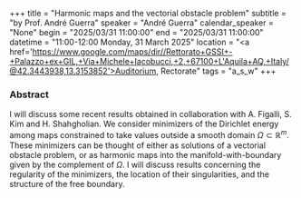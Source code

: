 +++
title = "Harmonic maps and the vectorial obstacle problem"
subtitle = "by Prof. André Guerra"
speaker = "André Guerra"
calendar_speaker = "None"
begin = "2025/03/31  11:00:00"
end = "2025/03/31  11:00:00"
datetime = "11:00-12:00 Monday, 31 March 2025"
location = "<a href='https://www.google.com/maps/dir//Rettorato+GSSI+-+Palazzo+ex+GIL,+Via+Michele+Iacobucci,+2,+67100+L'Aquila+AQ,+Italy/@42.3443938,13.3153852'>Auditorium, Rectorate</a>"
tags = "a_s_w"
+++

### Abstract
I will discuss some recent results obtained in collaboration with A. Figalli, S. Kim and H. Shahgholian. We consider minimizers of the Dirichlet energy among maps constrained to take values outside a smooth domain $\Omega \subset \mathbb{R}^m$. These minimizers can be thought of either as solutions of a vectorial obstacle problem, or as harmonic maps into the manifold-with-boundary given by the complement of $\Omega$. I will discuss results concerning the regularity of the minimizers, the location of their singularities, and the structure of the free boundary.
